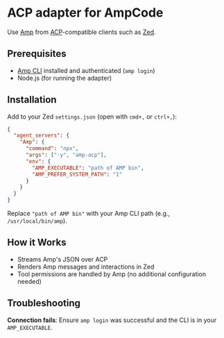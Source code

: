 # ACP adapter for AmpCode

Use [Amp](https://ampcode.com) from [ACP](https://agentclientprotocol.com/)-compatible clients such as [Zed](https://zed.dev).

## Prerequisites

- [Amp CLI](https://ampcode.com) installed and authenticated (`amp login`)
- Node.js (for running the adapter)

## Installation

Add to your Zed `settings.json` (open with `cmd+,` or `ctrl+,`):

```json
{
  "agent_servers": {
    "Amp": {
      "command": "npx",
      "args": ["-y", "amp-acp"],
      "env": {
        "AMP_EXECUTABLE": "path of AMP bin",
        "AMP_PREFER_SYSTEM_PATH": "1"
      }
    }
  }
}
```

Replace `"path of AMP bin"` with your Amp CLI path (e.g., `/usr/local/bin/amp`).

## How it Works

- Streams Amp's JSON over ACP
- Renders Amp messages and interactions in Zed
- Tool permissions are handled by Amp (no additional configuration needed)

## Troubleshooting

**Connection fails**: Ensure `amp login` was successful and the CLI is in your `AMP_EXECUTABLE`.
